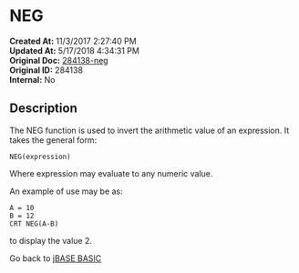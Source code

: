 # NEG

**Created At:** 11/3/2017 2:27:40 PM  
**Updated At:** 5/17/2018 4:34:31 PM  
**Original Doc:** [284138-neg](https://docs.jbase.com/36868-jbase-basic/284138-neg)  
**Original ID:** 284138  
**Internal:** No  


## Description

The NEG function is used to invert the arithmetic value of an expression. It takes the general form:

```
NEG(expression)
```

Where expression may evaluate to any numeric value.

An example of use may be as:

```
A = 10
B = 12
CRT NEG(A-B)
```

to display the value 2.



Go back to [jBASE BASIC](./../jbase-basic-programmers-reference-guide)
